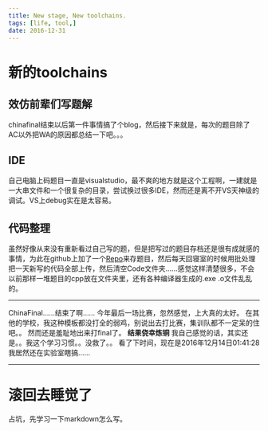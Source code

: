 ```yaml
---
title: New stage, New toolchains.
tags: [life, tool,]
date: 2016-12-31
---
```


# 新的toolchains
## 效仿前辈们写题解
chinafinal结束以后第一件事情搞了个blog，然后接下来就是，每次的题目除了AC以外把WA的原因都总结一下吧。。。

## IDE
自己电脑上码题目一直是visualstudio，最不爽的地方就是这个工程啊，一建就是一大串文件和一个很复杂的目录，尝试换过很多IDE，然而还是离不开VS天神级的调试。VS上debug实在是太容易。
## 代码整理
虽然好像从来没有重新看过自己写的题，但是把写过的题目存档还是很有成就感的事情，为此在github上加了一个[Repo](https://github.com/lonelam/SolveSet)来存题目，然后每天回寝室的时候用批处理把一天新写的代码全部上传，然后清空Code文件夹……感觉这样清楚很多，不会以前那样一堆题目的cpp放在文件夹里，还有各种编译器生成的.exe .o文件乱乱的。

***
ChinaFinal……结束了啊……
今年最后一场比赛，忽然感觉，上大真的太好。
在其他的学校，我这种模板都没打全的弱鸡，别说出去打比赛，集训队都不一定呆的住吧。。
然而还是羞耻地出来打final了。
**结果侥幸炼铜**
我自己感觉的话，其实还是。。我这个学习习惯。。没救了。。
看了下时间，现在是2016年12月14日01:41:28
我居然还在实验室瞎搞……
***

滚回去睡觉了
===

占坑，先学习一下markdown怎么写。
